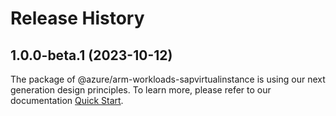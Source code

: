 # Release History
    
## 1.0.0-beta.1 (2023-10-12)

The package of @azure/arm-workloads-sapvirtualinstance is using our next generation design principles. To learn more, please refer to our documentation [Quick Start](https://aka.ms/js-track2-quickstart).
